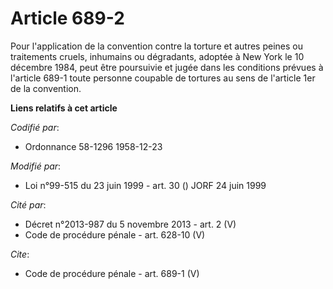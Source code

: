 # Article 689-2

Pour l'application de la convention contre la torture et autres peines ou traitements cruels, inhumains ou dégradants,
adoptée à New York le 10 décembre 1984, peut être poursuivie et jugée dans les conditions prévues à l'article 689-1 toute
personne coupable de tortures au sens de l'article 1er de la convention.

**Liens relatifs à cet article**

_Codifié par_:

  - Ordonnance 58-1296 1958-12-23

_Modifié par_:

  - Loi n°99-515 du 23 juin 1999 - art. 30 () JORF 24 juin 1999

_Cité par_:

  - Décret n°2013-987 du 5 novembre 2013 - art. 2 (V)
  - Code de procédure pénale - art. 628-10 (V)

_Cite_:

  - Code de procédure pénale - art. 689-1 (V)

